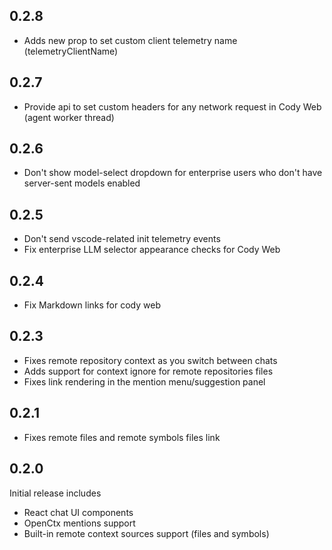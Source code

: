 ## 0.2.8
- Adds new prop to set custom client telemetry name (telemetryClientName)

## 0.2.7
- Provide api to set custom headers for any network request in Cody Web (agent worker thread)

## 0.2.6
- Don't show model-select dropdown for enterprise users who don't have server-sent models enabled

## 0.2.5
- Don't send vscode-related init telemetry events 
- Fix enterprise LLM selector appearance checks for Cody Web 

## 0.2.4
- Fix Markdown links for cody web 

## 0.2.3
- Fixes remote repository context as you switch between chats
- Adds support for context ignore for remote repositories files
- Fixes link rendering in the mention menu/suggestion panel

## 0.2.1
- Fixes remote files and remote symbols files link

## 0.2.0

Initial release includes

- React chat UI components 
- OpenCtx mentions support
- Built-in remote context sources support (files and symbols)
